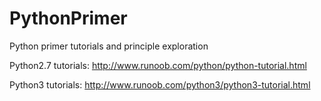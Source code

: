 # PythonPrimer
Python primer tutorials and principle exploration

Python2.7 tutorials: http://www.runoob.com/python/python-tutorial.html

Python3 tutorials: http://www.runoob.com/python3/python3-tutorial.html
